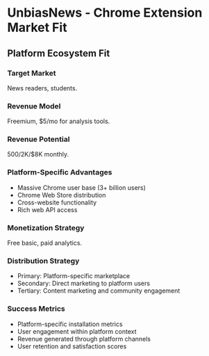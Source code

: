 # UnbiasNews - Chrome Extension Market Fit

## Platform Ecosystem Fit

### Target Market
News readers, students.

### Revenue Model
Freemium, $5/mo for analysis tools.

### Revenue Potential
$500/$2K/$8K monthly.

### Platform-Specific Advantages
- Massive Chrome user base (3+ billion users)
- Chrome Web Store distribution
- Cross-website functionality
- Rich web API access

### Monetization Strategy
Free basic, paid analytics.

### Distribution Strategy
- Primary: Platform-specific marketplace
- Secondary: Direct marketing to platform users
- Tertiary: Content marketing and community engagement

### Success Metrics
- Platform-specific installation metrics
- User engagement within platform context
- Revenue generated through platform channels
- User retention and satisfaction scores
